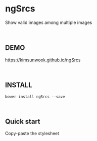 ngSrcs
=======

Show valid images among multiple images

<br/>

DEMO
-------
https://kimsunwook.github.io/ngSrcs

<br/>

INSTALL
-------

```
bower install ngSrcs --save
```

<br/>

Quick start
-------
Copy-paste the stylesheet <script> into your <body>.

```
<script src=".bower_components/ngSrcs/ngSrcs.js"></script>
```
or
```
<script src=".bower_components/ngSrcs/ngSrcs.min.js"></script>
```
or
```
<script src="https://raw.githubusercontent.com/KimSunWook/ngSrcs/master/ngSrcs.js"></script>
```
or
```
<script src="https://raw.githubusercontent.com/KimSunWook/ngSrcs/master/ngSrcs.min.js"></script>
```

<br/>

usage
-----

Make sure you include the module 'ngSrcs' in your application config

```
angular.module('myApp', [
  'ngSrcs',
  ...
]);
```

You can give multiple urls to an image tag.

```
$scope.image1 = 'image1.jpg'; // NOT_FOUND
$scope.image2 = 'image2.jpg'; // NOT_FOUND
$scope.image3 = 'image3.jpg'; // FOUND
```

```
<img ng-srcs="[image1, image2, image3]"/>
```

If **image1.jpg** and **image2.jpg** are invalid, **image3.jpg** will be shown.

<br/>

Easy!

